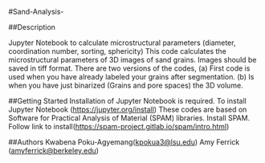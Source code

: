 #Sand-Analysis-

##Description 

Jupyter Notebook to calculate microstructural parameters (diameter, coordination number, sorting, sphericity)
This code calculates the microstructural parameters of 3D images of sand grains. Images should be saved in tiff format. 
There are two versions of the codes, (a) First code is used when you have already labeled your grains after segmentation. (b) Is when you have just binarized (Grains and pore spaces) the 3D volume. 

##Getting Started
Installation of Jupyter Notebook is required. To install Jupyter Notebook (https://jupyter.org/install)
These codes are based on Software for Practical Analysis of Material (SPAM) libraries. Install SPAM. Follow link to install(https://spam-project.gitlab.io/spam/intro.html) 

##Authors 
Kwabena Poku-Agyemang(kpokua3@lsu.edu)
Amy Ferrick (amyferrick@berkeley.edu)


